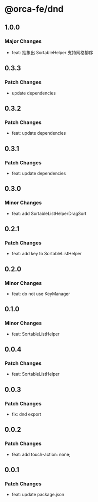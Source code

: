 # @orca-fe/dnd

## 1.0.0

### Major Changes

- feat: 抽象出 SortableHelper 支持网格排序

## 0.3.3

### Patch Changes

- update dependencies

## 0.3.2

### Patch Changes

- feat: update dependencies

## 0.3.1

### Patch Changes

- feat: update dependencies

## 0.3.0

### Minor Changes

- feat: add SortableListHelperDragSort

## 0.2.1

### Patch Changes

- feat: add key to SortableListHelper

## 0.2.0

### Minor Changes

- feat: do not use KeyManager

## 0.1.0

### Minor Changes

- feat: SortableListHelper

## 0.0.4

### Patch Changes

- feat: SortableListHelper

## 0.0.3

### Patch Changes

- fix: dnd export

## 0.0.2

### Patch Changes

- feat: add touch-action: none;

## 0.0.1

### Patch Changes

- feat: update package.json
